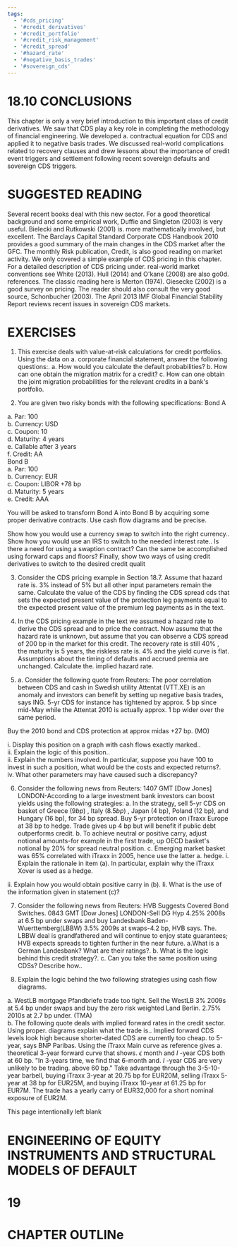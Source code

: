 ```yaml
---
tags:
  - '#cds_pricing'
  - '#credit_derivatives'
  - '#credit_portfolio'
  - '#credit_risk_management'
  - '#credit_spread'
  - '#hazard_rate'
  - '#negative_basis_trades'
  - '#sovereign_cds'
---
```

# 18.10 CONCLUSIONS  

This chapter is only a very brief introduction to this important class of credit derivatives. We saw that CDS play a key role in completing the methodology of financial engineering. We developed a. contractual equation for CDS and applied it to negative basis trades. We discussed real-world complications related to recovery clauses and drew lessons about the importance of credit event triggers and settlement following recent sovereign defaults and sovereign CDS triggers.  

# SUGGESTED READING  

Several recent books deal with this new sector. For a good theoretical background and some empirical work, Duffie and Singleton (2003) is very useful. Bielecki and Rutkowski (2001) is. more mathematically involved, but excellent. The Barclays Capital Standard Corporate CDS Handbook 2010 provides a good summary of the main changes in the CDS market after the GFC. The monthly Risk publication, Credit, is also good reading on market activity. We only covered a simple example of CDS pricing in this chapter. For a detailed description of CDS pricing under. real-world market conventions see White (2013). Hull (2014) and O'kane (2008) are also go0d. references. The classic reading here is Merton (1974). Giesecke (2002) is a good survey on pricing. The reader should also consult the very good source, Schonbucher (2003). The April 2013 IMF Global Financial Stability Report reviews recent issues in sovereign CDS markets.  

# EXERCISES  

1. This exercise deals with value-at-risk calculations for credit portfolios. Using the data on a. corporate financial statement, answer the following questions:. a. How would you calculate the default probabilities? b. How can one obtain the migration matrix for a credit? c. How can one obtain the joint migration probabilities for the relevant credits in a bank's portfolio.  

2. You are given two risky bonds with the following specifications: Bond A  

a. Par: 100   
b. Currency: USD   
c. Coupon: 10   
d. Maturity: 4 years   
e. Callable after 3 years   
f. Credit: AA  
Bond B   
a. Par: 100   
b. Currency: EUR   
c. Coupon: LIBOR $+78$ bp   
d. Maturity: 5 years   
e. Credit: AAA  

You will be asked to transform Bond A into Bond B by acquiring some proper derivative contracts. Use cash flow diagrams and be precise.  

Show how you would use a currency swap to switch into the right currency.. Show how you would use an IRS to switch to the needed interest rate.. Is there a need for using a swaption contract? Can the same be accomplished using forward caps and floors? Finally, show two ways of using credit derivatives to switch to the desired credit qualit  

3. Consider the CDS pricing example in Section 18.7. Assume that hazard rate is. $3\%$ instead of $5\%$ but all other input parameters remain the same. Calculate the value of the CDS by finding the CDS spread cds that sets the expected present value of the protection leg payments equal to the expected present value of the premium leg payments as in the text.  

4. In the CDS pricing example in the text we assumed a hazard rate to derive the CDS spread and to price the contract. Now assume that the hazard rate is unknown, but assume that you can observe a CDS spread of 200 bp in the market for this credit. The recovery rate is still $40\%$ , the maturity is 5 years, the riskless rate is. $4\%$ and the yield curve is flat. Assumptions about the timing of defaults and accrued premia are unchanged. Calculate the. implied hazard rate.  

5. a. Consider the following quote from Reuters: The poor correlation between CDS and cash in Swedish utility Attentat (VTT.XE) is an anomaly and investors can benefit by setting up negative basis trades, says ING. 5-yr CDS for instance has tightened by approx. 5 bp since mid-May while the Attentat 2010 is actually approx. 1 bp wider over the same period.  

Buy the 2010 bond and CDS protection at approx midas $+27$ bp. (MO)  

i. Display this position on a graph with cash flows exactly marked..   
ii. Explain the logic of this position..   
ii. Explain the numbers involved. In particular, suppose you have 100 to invest in such a position, what would be the costs and expected returns?.   
iv. What other parameters may have caused such a discrepancy?  

6. Consider the following news from Reuters: 1407 GMT [Dow Jones] LONDON-According to a large investment bank investors can boost yields using the following strategies: a. In the strategy, sell 5-yr CDS on basket of Greece $(9b p)$ , Italy $(8.5b p)$ , Japan (4 bp), Poland (12 bp), and Hungary (16 bp), for $34$ bp spread. Buy 5-yr protection on iTraxx Europe at 38 bp to hedge. Trade gives up 4 bp but will benefit if public debt outperforms credit. b. To achieve neutral or positive carry, adjust notional amounts-for example in the first trade, up OECD basket's notional by $20\%$ for spread neutral position. c. Emerging market basket was $65\%$ correlated with iTraxx in 2005, hence use the latter a. hedge. i. Explain the rationale in item (a). In particular, explain why the iTraxx Xover is used as a hedge.  

ii. Explain how you would obtain positive carry in (b). Ii. What is the use of the information given in statement (c)?  

7. Consider the following news from Reuters: HVB Suggests Covered Bond Switches. 0843 GMT [Dow Jones] LONDON-Sell DG Hyp $4.25\%$ 2008s at 6.5 bp under swaps and buy Landesbank Baden-Wuerttemberg(LBBW) $3.5\%$ 2009s at swaps-4.2 bp, HVB says. The. LBBW deal is grandfathered and will continue to enjoy state guarantees; HVB expects spreads to tighten further in the near future. a.What is a German Landesbank? What are their ratings?. b. What is the logic behind this credit strategy?. c. Can you take the same position using CDSs? Describe how..  

8. Explain the logic behind the two following strategies using cash flow diagrams.  

a. WestLB mortgage Pfandbriefe trade too tight. Sell the WestLB $3\%$ 2009s at 5.4 bp under swaps and buy the zero risk weighted Land Berlin. $2.75\%$ 2010s at 2.7 bp under. (TMA)   
b. The following quote deals with implied forward rates in the credit sector. Using proper. diagrams explain what the trade is.. Implied forward CDS levels look high because shorter-dated CDS are currently too cheap. to 5-year, says BNP Paribas. Using the iTraxx Main curve as reference gives a. theoretical 3-year forward curve that shows. $\epsilon$ month and $I$ -year CDS both at 60 bp. "In 3-years time, we find that 6-month and. $I$ -year CDS are very unlikely to be trading. above 60 bp." Take advantage through the 3-5-10-year barbell, buying iTraxx 3-year at 20.75 bp for EUR20M, selling iTraxx 5-year at 38 bp for EUR25M, and buying iTraxx 10-year at 61.25 bp for EUR7M. The trade has a yearly carry of EUR32,000 for a short nominal exposure of EUR2M.  

This page intentionally left blank  

# ENGINEERING OF EQUITY INSTRUMENTS AND STRUCTURAL MODELS OF DEFAULT  

# 19  

# CHAPTER OUTLINe  
